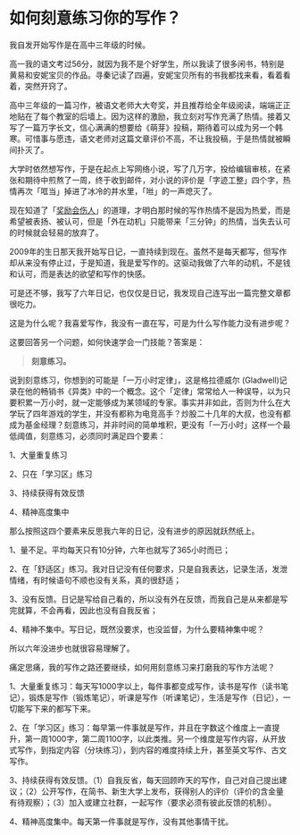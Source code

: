 # 如何刻意练习你的写作？

我自发开始写作是在高中三年级的时候。

高一我的语文考过56分，就因为我不是个好学生，所以我读了很多闲书，特别是黄易和安妮宝贝的作品。寻秦记读了四遍，安妮宝贝所有的书我都找来看，看着看着，突然开窍了。

高中三年级的一篇习作，被语文老师大大夸奖，并且推荐给全年级阅读，端端正正地贴在了每个教室的后墙上。因为这样的激励，我立刻对写作充满了热情。接着又写了一篇万字长文，信心满满的想要给《萌芽》投稿，期待着可以成为另一个韩寒。可惜事与愿违，语文老师对这篇文章评价不高，不让我投稿，于是热情就被瞬间扑灭了。

大学时依然想写作，于是在起点上写网络小说，写了几万字，投给编辑审核，在紧张和期待中煎熬了一周，终于收到邮件，对小说的评价是「字迹工整」四个字，热情再次「哐当」掉进了冰冷的井水里，「咝」的一声熄灭了。

现在知道了「[奖励会伤人](http://www.yangzhiping.com/psy/punished-by-rewards.html)」的道理，才明白那时候的写作热情不是因为热爱，而是希望被表扬、被认可，但是「外在动机」只能带来「三分钟」的热情，当失去认可的时候就会轻易的放弃了。

2009年的生日那天我开始写日记，一直持续到现在。虽然不是每天都写，但写作却从来没有停止过，于是知道，我是爱写作的。这驱动我做了六年的动机，不是钱和认可，而是表达的欲望和写作的快感。

可是还不够，我写了六年日记，也仅仅是日记，我发现自己连写出一篇完整文章都很吃力。

这是为什么呢？我喜爱写作，我没有一直在写，可是为什么写作能力没有进步呢？

这要回答另一个问题，如何快速学会一门技能？答案是：

> **刻意练习。**

说到刻意练习，你想到的可能是「一万小时定律」，这是格拉德威尔 (Gladwell)记录在他的畅销书《异类》中的一个概念。这个「定律」常常给人一种误导，以为只要积累一万小时，就一定能够成为某领域的专家。事实并非如此，否则为什么在大学玩了四年游戏的学生，并没有都称为电竞高手？炒股二十几年的大叔，也没有都成为基金经理？刻意练习，并非时间的简单堆积，更没有「一万小时」这样一个最低阈值，刻意练习，必须同时满足四个要素：

1、大量重复练习

2、只在「学习区」练习

3、持续获得有效反馈

4、精神高度集中

那么按照这四个要素来反思我六年的日记，没有进步的原因就跃然纸上。

1、量不足。平均每天只有10分钟，六年也就写了365小时而已；

2、在「舒适区」练习。我对日记没有任何要求，只是自我表达，记录生活，发泄情绪，有时候语句不顺也没有关系，真的很舒适；

3、没有反馈。日记是写给自己看的，所以没有外在反馈，而我自己是从来都是写完就算，不会再看，因此也没有自我反省；

4、精神不集中。写日记，既然没要求，也没监督，为什么要精神集中呢？

所以六年没进步也就很容易理解了。

痛定思痛，我的写作之路还要继续，如何用刻意练习来打磨我的写作方法呢？

1、大量重复练习：每天写1000字以上，每件事都变成写作，读书是写作（读书笔记），锻炼是写作（锻炼笔记），听课是写作（听课笔记），生活是写作（日记），一切能写下来的都写下来。

2、在「学习区」练习：每早第一件事就是写作，并且在字数这个维度上一直提升，第一周1000字，第二周1100字，以此类推。另一个维度是写作内容，从开放式写作，到指定内容（分块练习），到内容的难度持续上升，甚至英文写作、古文写作。

3、持续获得有效反馈。（1）自我反省，每天回顾昨天的写作，自己对自己提出建议；（2）公开写作，在简书、新生大学上发布，获得别人的评价（评价的含金量有待观察）；（3）加入或建立社群，一起写作（要求必须有彼此反馈的机制）。

4、精神高度集中。每天第一件事就是写作，没有其他事情干扰。



